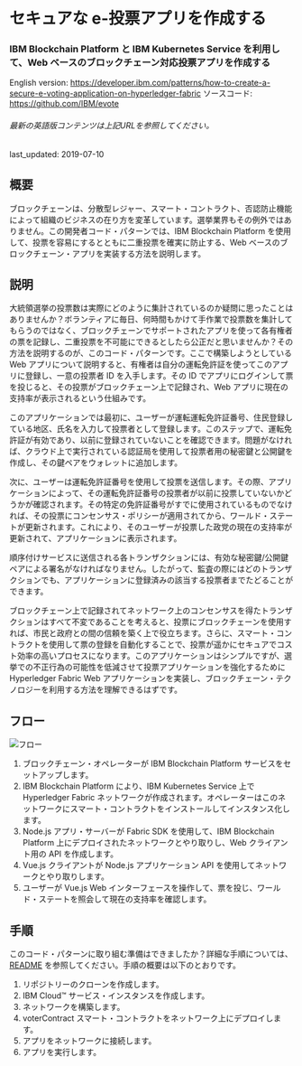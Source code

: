 # セキュアな e-投票アプリを作成する

### IBM Blockchain Platform と IBM Kubernetes Service を利用して、Web ベースのブロックチェーン対応投票アプリを作成する

English version: https://developer.ibm.com/patterns/how-to-create-a-secure-e-voting-application-on-hyperledger-fabric
  ソースコード: https://github.com/IBM/evote

###### 最新の英語版コンテンツは上記URLを参照してください。
last_updated: 2019-07-10

 ## 概要

ブロックチェーンは、分散型レジャー、スマート・コントラクト、否認防止機能によって組織のビジネスの在り方を変革しています。選挙業界もその例外ではありません。この開発者コード・パターンでは、IBM Blockchain Platform を使用して、投票を容易にするとともに二重投票を確実に防止する、Web ベースのブロックチェーン・アプリを実装する方法を説明します。

## 説明

大統領選挙の投票数は実際にどのように集計されているのか疑問に思ったことはありませんか？ボランティアに毎日、何時間もかけて手作業で投票数を集計してもらうのではなく、ブロックチェーンでサポートされたアプリを使って各有権者の票を記録し、二重投票を不可能にできるとしたら公正だと思いませんか？その方法を説明するのが、このコード・パターンです。ここで構築しようとしている Web アプリについて説明すると、有権者は自分の運転免許証を使ってこのアプリに登録し、一意の投票者 ID を入手します。その ID でアプリにログインして票を投じると、その投票がブロックチェーン上で記録され、Web アプリに現在の支持率が表示されるという仕組みです。

このアプリケーションでは最初に、ユーザーが運転運転免許証番号、住民登録している地区、氏名を入力して投票者として登録します。このステップで、運転免許証が有効であり、以前に登録されていないことを確認できます。問題がなければ、クラウド上で実行されている認証局を使用して投票者用の秘密鍵と公開鍵を作成し、その鍵ペアをウォレットに追加します。

次に、ユーザーは運転免許証番号を使用して投票を送信します。その際、アプリケーションによって、その運転免許証番号の投票者が以前に投票していないかどうかが確認されます。その特定の免許証番号がすでに使用されているものでなければ、その投票にコンセンサス・ポリシーが適用されてから、ワールド・ステートが更新されます。これにより、そのユーザーが投票した政党の現在の支持率が更新されて、アプリケーションに表示されます。

順序付けサービスに送信される各トランザクションには、有効な秘密鍵/公開鍵ペアによる署名がなければなりません。したがって、監査の際にはどのトランザクションでも、アプリケーションに登録済みの該当する投票者までたどることができます。

ブロックチェーン上で記録されてネットワーク上のコンセンサスを得たトランザクションはすべて不変であることを考えると、投票にブロックチェーンを使用すれば、市民と政府との間の信頼を築く上で役立ちます。さらに、スマート・コントラクトを使用して票の登録を自動化することで、投票が遥かにセキュアでコスト効率の高いプロセスになります。このアプリケーションはシンプルですが、選挙での不正行為の可能性を低減させて投票アプリケーションを強化するために Hyperledger Fabric Web アプリケーションを実装し、ブロックチェーン・テクノロジーを利用する方法を理解できるはずです。

## フロー

![フロー](../../images/flow.png)

1. ブロックチェーン・オペレーターが IBM Blockchain Platform サービスをセットアップします。
1. IBM Blockchain Platform により、IBM Kubernetes Service 上で Hyperledger Fabric ネットワークが作成されます。オペレーターはこのネットワークにスマート・コントラクトをインストールしてインスタンス化します。
1. Node.js アプリ・サーバーが Fabric SDK を使用して、IBM Blockchain Platform 上にデプロイされたネットワークとやり取りし、Web クライアント用の API を作成します。
1. Vue.js クライアントが Node.js アプリケーション API を使用してネットワークとやり取りします。
1. ユーザーが Vue.js Web インターフェースを操作して、票を投じ、ワールド・ステートを照会して現在の支持率を確認します。

## 手順

このコード・パターンに取り組む準備はできましたか？詳細な手順については、[README](https://github.com/IBM/evote/blob/master/README.md) を参照してください。手順の概要は以下のとおりです。

1. リポジトリーのクローンを作成します。
1. IBM Cloud&trade; サービス・インスタンスを作成します。
1. ネットワークを構築します。
1. voterContract スマート・コントラクトをネットワーク上にデプロイします。
1. アプリをネットワークに接続します。
1. アプリを実行します。
